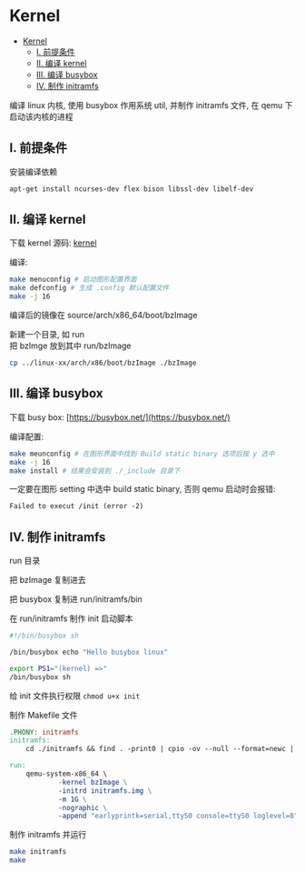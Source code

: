 # Kernel

<!-- @import "[TOC]" {cmd="toc" depthFrom=1 depthTo=6 orderedList=false} -->

<!-- code_chunk_output -->

- [Kernel](#kernel)
  - [I. 前提条件](#i-前提条件)
  - [II. 编译 kernel](#ii-编译-kernel)
  - [III. 编译 busybox](#iii-编译-busybox)
  - [IV. 制作 initramfs](#iv-制作-initramfs)

<!-- /code_chunk_output -->

编译 linux 内核, 使用 busybox 作用系统 util, 并制作 initramfs 文件, 在 qemu 下启动该内核的进程

## I. 前提条件

安装编译依赖

```bash
apt-get install ncurses-dev flex bison libssl-dev libelf-dev
```

## II. 编译 kernel

下载 kernel 源码: [kernel](https://kernel.org/)

编译:

```bash
make menuconfig # 启动图形配置界面
make defconfig # 生成 .config 默认配置文件
make -j 16
```

编译后的镜像在 source/arch/x86_64/boot/bzImage

新建一个目录, 如 run  
把 bzImge 放到其中 run/bzImage

```bash
cp ../linux-xx/arch/x86/boot/bzImage ./bzImage
```

## III. 编译 busybox

下载 busy box: [https://busybox.net/](https://busybox.net/)

编译配置:

```bash
make meunconfig # 在图形界面中找到 Build static binary 选项后按 y 选中
make -j 16
make install # 结果会安装到 ./_include 目录下
```

一定要在图形 setting 中选中 build static binary, 否则 qemu 启动时会报错:

```txt
Failed to execut /init (error -2)
```

## IV. 制作 initramfs

run 目录

把 bzImage 复制进去

把 busybox 复制进 run/initramfs/bin

在 run/initramfs 制作 init 启动脚本

```bash
#!/bin/busybox sh

/bin/busybox echo "Hello busybox linux"

export PS1="(kernel) =>"
/bin/busybox sh
```

给 init 文件执行权限 `chmod u+x init`

制作 Makefile 文件

```Makefile
.PHONY: initramfs
initramfs:
    cd ./initramfs && find . -print0 | cpio -ov --null --format=newc | gzip -9 > ../initramfs.img

run:
    qemu-system-x86_64 \
            -kernel bzImage \
            -initrd initramfs.img \
            -m 1G \
            -nographic \
            -append "earlyprintk=serial,ttyS0 console=ttyS0 loglevel=8"
```

制作 initramfs 并运行

```bash
make initramfs
make
```
